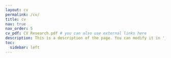 ```yaml
---
layout: cv
permalink: /cv/
title: cv
nav: true
nav_order: 5
cv_pdf: CV Research.pdf # you can also use external links here
description: This is a description of the page. You can modify it in '_pages/cv.md'. You can also change or remove the top pdf download button.
toc:
  sidebar: left
---
```

